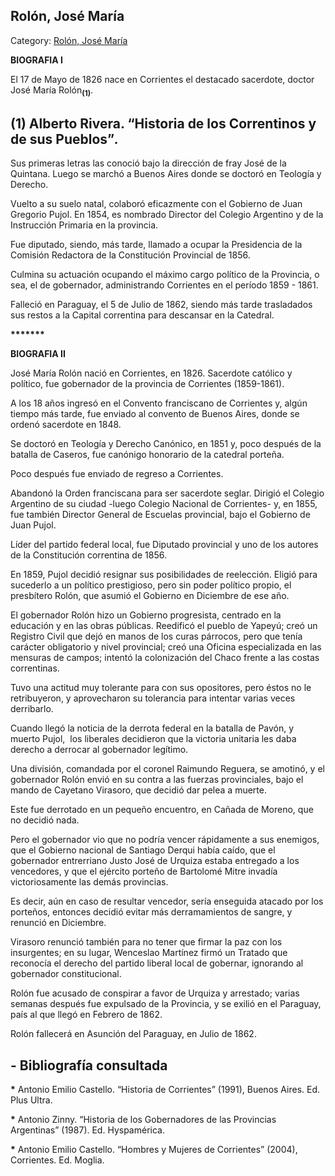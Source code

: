 ## Rolón, José María

Category: [Rolón, José María](http://descubrircorrientes.com.ar/2012/index.php/963-biografias/r-s-t-u-v-x-y-z/rolon-jose-maria)

**BIOGRAFIA I**

El 17 de Mayo de 1826 nace en Corrientes el destacado sacerdote, doctor José María Rolón<sub><strong>(1)</strong></sub>.

## **(1)** Alberto Rivera. “Historia de los Correntinos y de sus Pueblos”_._

Sus primeras letras las conoció bajo la dirección de fray José de la Quintana. Luego se marchó a Buenos Aires donde se doctoró en Teología y Derecho.

Vuelto a su suelo natal, colaboró eficazmente con el Gobierno de Juan Gregorio Pujol. En 1854, es nombrado Director del Colegio Argentino y de la Instrucción Primaria en la provincia.

Fue diputado, siendo, más tarde, llamado a ocupar la Presidencia de la Comisión Redactora de la Constitución Provincial de 1856.

Culmina su actuación ocupando el máximo cargo político de la Provincia, o sea, el de gobernador, administrando Corrientes en el período 1859 - 1861.

Falleció en Paraguay, el 5 de Julio de 1862, siendo más tarde trasladados sus restos a la Capital correntina para descansar en la Catedral.

**\*\*\*\*\*\*\***

**BIOGRAFIA II**

José María Rolón nació en Corrientes, en 1826. Sacerdote católico y político, fue gobernador de la provincia de Corrientes (1859-1861).

A los 18 años ingresó en el Convento franciscano de Corrientes y, algún tiempo más tarde, fue enviado al convento de Buenos Aires, donde se ordenó sacerdote en 1848.

Se doctoró en Teología y Derecho Canónico, en 1851 y, poco después de la batalla de Caseros, fue canónigo honorario de la catedral porteña.

Poco después fue enviado de regreso a Corrientes.

Abandonó la Orden franciscana para ser sacerdote seglar. Dirigió el Colegio Argentino de su ciudad -luego Colegio Nacional de Corrientes- y, en 1855, fue también Director General de Escuelas provincial, bajo el Gobierno de Juan Pujol.

Líder del partido federal local, fue Diputado provincial y uno de los autores de la Constitución correntina de 1856.

En 1859, Pujol decidió resignar sus posibilidades de reelección. Eligió para sucederlo a un político prestigioso, pero sin poder político propio, el presbítero Rolón, que asumió el Gobierno en Diciembre de ese año.

El gobernador Rolón hizo un Gobierno progresista, centrado en la educación y en las obras públicas. Reedificó el pueblo de Yapeyú; creó un Registro Civil que dejó en manos de los curas párrocos, pero que tenía carácter obligatorio y nivel provincial; creó una Oficina especializada en las mensuras de campos; intentó la colonización del Chaco frente a las costas correntinas.

Tuvo una actitud muy tolerante para con sus opositores, pero éstos no le retribuyeron, y aprovecharon su tolerancia para intentar varias veces derribarlo.

Cuando llegó la noticia de la derrota federal en la batalla de Pavón, y muerto Pujol,  los liberales decidieron que la victoria unitaria les daba derecho a derrocar al gobernador legítimo.

Una división, comandada por el coronel Raimundo Reguera, se amotinó, y el gobernador Rolón envió en su contra a las fuerzas provinciales, bajo el mando de Cayetano Virasoro, que decidió dar pelea a muerte.

Este fue derrotado en un pequeño encuentro, en Cañada de Moreno, que no decidió nada.

Pero el gobernador vio que no podría vencer rápidamente a sus enemigos, que el Gobierno nacional de Santiago Derqui había caído, que el gobernador entrerriano Justo José de Urquiza estaba entregado a los vencedores, y que el ejército porteño de Bartolomé Mitre invadía victoriosamente las demás provincias.

Es decir, aún en caso de resultar vencedor, sería enseguida atacado por los porteños, entonces decidió evitar más derramamientos de sangre, y renunció en Diciembre.

Virasoro renunció también para no tener que firmar la paz con los insurgentes; en su lugar, Wenceslao Martínez firmó un Tratado que reconocía el derecho del partido liberal local de gobernar, ignorando al gobernador constitucional.

Rolón fue acusado de conspirar a favor de Urquiza y arrestado; varias semanas después fue expulsado de la Provincia, y se exilió en el Paraguay, país al que llegó en Febrero de 1862.

Rolón fallecerá en Asunción del Paraguay, en Julio de 1862.

## **\- Bibliografía consultada**

**\*** Antonio Emilio Castello. “Historia de Corrientes” (1991), Buenos Aires. Ed. Plus Ultra.

**\*** Antonio Zinny. “Historia de los Gobernadores de las Provincias Argentinas” (1987). Ed. Hyspamérica.

**\*** Antonio Emilio Castello. “Hombres y Mujeres de Corrientes” (2004), Corrientes. Ed. Moglia.